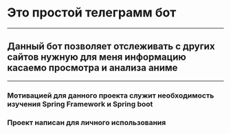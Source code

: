 # __Это простой телеграмм бот__ #
---
## Данный бот позволяет отслеживать с других сайтов нужную для меня информацию касаемо просмотра и анализа аниме ##
---
### Мотивацией для данного проекта служит необходимость изучения Spring Framework и Spring boot  ###
### Проект написан для личного использования ###
